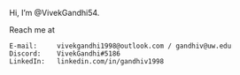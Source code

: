 Hi, I’m @VivekGandhi54. 


Reach me at

	E-mail:		vivekgandhi1998@outlook.com / gandhiv@uw.edu
	Discord:	VivekGandhi#5186
	LinkedIn:	linkedin.com/in/gandhiv1998
